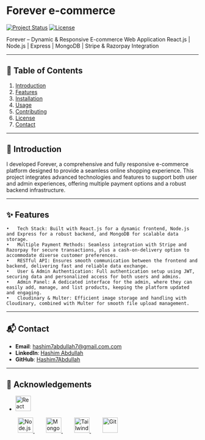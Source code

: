# **Forever e-commerce**

[![Project Status](https://img.shields.io/badge/status-active-brightgreen)](https://github.com/your-org/your-repository)
[![License](https://img.shields.io/badge/license-MIT-blue)](LICENSE)

Forever – Dynamic & Responsive E-commerce Web Application
React.js | Node.js | Express | MongoDB | Stripe & Razorpay Integration

---

## **📝 Table of Contents**
1. [Introduction](#introduction)
2. [Features](#features)
3. [Installation](#installation)
4. [Usage](#usage)
5. [Contributing](#contributing)
6. [License](#license)
7. [Contact](#contact)

---

## **🚀 Introduction**
I developed Forever, a comprehensive and fully responsive e-commerce platform designed to provide a seamless online shopping experience. This project integrates advanced technologies and features to support both user and admin experiences, offering multiple payment options and a robust backend infrastructure.

---

## **✨ Features**

	•	Tech Stack: Built with React.js for a dynamic frontend, Node.js and Express for a robust backend, and MongoDB for scalable data storage.
	•	Multiple Payment Methods: Seamless integration with Stripe and Razorpay for secure transactions, plus a cash-on-delivery option to accommodate diverse customer preferences.
	•	RESTful API: Ensures smooth communication between the frontend and backend, delivering fast and reliable data exchange.
	•	User & Admin Authentication: Full authentication setup using JWT, securing data and personalized access for both users and admins.
	•	Admin Panel: A dedicated interface for the admin, where they can easily add, manage, and list products, keeping the platform updated and engaging.
	•	Cloudinary & Multer: Efficient image storage and handling with Cloudinary, combined with Multer for smooth file upload management.


---

## **📬 Contact**

- **Email**: hashim7abdullah7@gmail.com.com
- **LinkedIn**: [Hashim Abdullah](https://www.linkedin.com/in/hashim7abdullah)
- **GitHub**: [Hashim7Abdullah](https://github.com/Hashim7abdullah)

---

## **🔗 Acknowledgements**

- <a href="https://reactjs.org/" target="_blank" style="margin-right: 30px; gap:20px;">
  <img src="https://img.icons8.com/officel/40/000000/react.png" alt="React" width="40" height="40"/>
</a>
<a href="https://nodejs.org/" target="_blank" style="margin-right: 30px; gap:20px;">
  <img src="https://img.icons8.com/color/48/000000/nodejs.png" alt="Node.js" width="40" height="40"/>
</a>
<a href="https://www.mongodb.com/" target="_blank" style="margin-right: 30px; gap:20px;">
  <img src="https://img.icons8.com/color/48/000000/mongodb.png" alt="MongoDB" width="40" height="40"/>
</a>
<a href="https://tailwindcss.com/" target="_blank" style="margin-right: 30px; gap:20px;">
  <img src="https://img.icons8.com/color/48/000000/tailwindcss.png" alt="Tailwind" width="40" height="40"/>
</a>
<a href="https://git-scm.com/" target="_blank" style="gap:20px;">
  <img src="https://img.icons8.com/color/48/000000/git.png" alt="Git" width="40" height="40"/>
</a>
